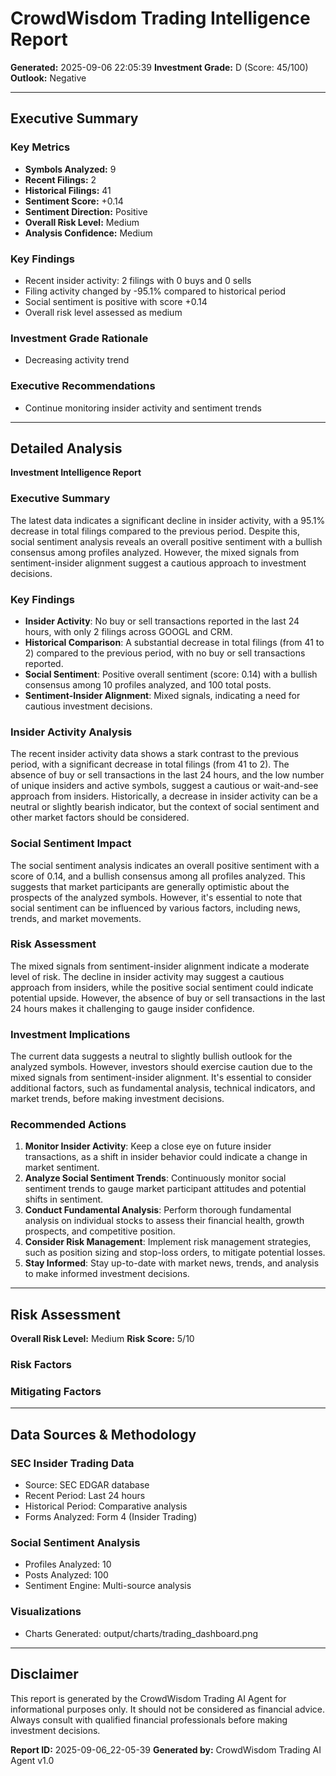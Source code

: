 
# CrowdWisdom Trading Intelligence Report
**Generated:** 2025-09-06 22:05:39
**Investment Grade:** D (Score: 45/100)
**Outlook:** Negative

---

## Executive Summary

### Key Metrics
- **Symbols Analyzed:** 9
- **Recent Filings:** 2
- **Historical Filings:** 41
- **Sentiment Score:** +0.14
- **Sentiment Direction:** Positive
- **Overall Risk Level:** Medium
- **Analysis Confidence:** Medium

### Key Findings
- Recent insider activity: 2 filings with 0 buys and 0 sells
- Filing activity changed by -95.1% compared to historical period
- Social sentiment is positive with score +0.14
- Overall risk level assessed as medium


### Investment Grade Rationale
- Decreasing activity trend


### Executive Recommendations
- Continue monitoring insider activity and sentiment trends


---

## Detailed Analysis

**Investment Intelligence Report**

### Executive Summary

The latest data indicates a significant decline in insider activity, with a 95.1% decrease in total filings compared to the previous period. Despite this, social sentiment analysis reveals an overall positive sentiment with a bullish consensus among profiles analyzed. However, the mixed signals from sentiment-insider alignment suggest a cautious approach to investment decisions.

### Key Findings

* **Insider Activity**: No buy or sell transactions reported in the last 24 hours, with only 2 filings across GOOGL and CRM.
* **Historical Comparison**: A substantial decrease in total filings (from 41 to 2) compared to the previous period, with no buy or sell transactions reported.
* **Social Sentiment**: Positive overall sentiment (score: 0.14) with a bullish consensus among 10 profiles analyzed, and 100 total posts.
* **Sentiment-Insider Alignment**: Mixed signals, indicating a need for cautious investment decisions.

### Insider Activity Analysis

The recent insider activity data shows a stark contrast to the previous period, with a significant decrease in total filings (from 41 to 2). The absence of buy or sell transactions in the last 24 hours, and the low number of unique insiders and active symbols, suggest a cautious or wait-and-see approach from insiders. Historically, a decrease in insider activity can be a neutral or slightly bearish indicator, but the context of social sentiment and other market factors should be considered.

### Social Sentiment Impact

The social sentiment analysis indicates an overall positive sentiment with a score of 0.14, and a bullish consensus among all profiles analyzed. This suggests that market participants are generally optimistic about the prospects of the analyzed symbols. However, it's essential to note that social sentiment can be influenced by various factors, including news, trends, and market movements.

### Risk Assessment

The mixed signals from sentiment-insider alignment indicate a moderate level of risk. The decline in insider activity may suggest a cautious approach from insiders, while the positive social sentiment could indicate potential upside. However, the absence of buy or sell transactions in the last 24 hours makes it challenging to gauge insider confidence.

### Investment Implications

The current data suggests a neutral to slightly bullish outlook for the analyzed symbols. However, investors should exercise caution due to the mixed signals from sentiment-insider alignment. It's essential to consider additional factors, such as fundamental analysis, technical indicators, and market trends, before making investment decisions.

### Recommended Actions

1. **Monitor Insider Activity**: Keep a close eye on future insider transactions, as a shift in insider behavior could indicate a change in market sentiment.
2. **Analyze Social Sentiment Trends**: Continuously monitor social sentiment trends to gauge market participant attitudes and potential shifts in sentiment.
3. **Conduct Fundamental Analysis**: Perform thorough fundamental analysis on individual stocks to assess their financial health, growth prospects, and competitive position.
4. **Consider Risk Management**: Implement risk management strategies, such as position sizing and stop-loss orders, to mitigate potential losses.
5. **Stay Informed**: Stay up-to-date with market news, trends, and analysis to make informed investment decisions.

---

## Risk Assessment

**Overall Risk Level:** Medium
**Risk Score:** 5/10

### Risk Factors


### Mitigating Factors


---

## Data Sources & Methodology

### SEC Insider Trading Data
- Source: SEC EDGAR database
- Recent Period: Last 24 hours
- Historical Period: Comparative analysis
- Forms Analyzed: Form 4 (Insider Trading)

### Social Sentiment Analysis
- Profiles Analyzed: 10
- Posts Analyzed: 100
- Sentiment Engine: Multi-source analysis

### Visualizations
- Charts Generated: output/charts/trading_dashboard.png

---

## Disclaimer

This report is generated by the CrowdWisdom Trading AI Agent for informational purposes only. 
It should not be considered as financial advice. Always consult with qualified financial 
professionals before making investment decisions.

**Report ID:** 2025-09-06_22-05-39
**Generated by:** CrowdWisdom Trading AI Agent v1.0
